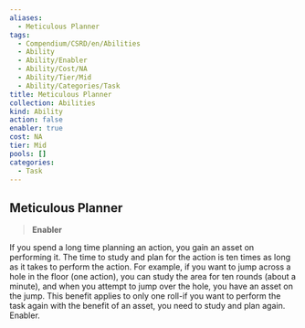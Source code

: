 ```yaml
---
aliases:
  - Meticulous Planner
tags:
  - Compendium/CSRD/en/Abilities
  - Ability
  - Ability/Enabler
  - Ability/Cost/NA
  - Ability/Tier/Mid
  - Ability/Categories/Task
title: Meticulous Planner
collection: Abilities
kind: Ability
action: false
enabler: true
cost: NA
tier: Mid
pools: []
categories:
  - Task
---
```

## Meticulous Planner  
>**Enabler**
  
If you spend a long time planning an action, you gain an asset on performing it. The time to study and plan for the action is ten times as long as it takes to perform the action. For example, if you want to jump across a hole in the floor (one action), you can study the area for ten rounds (about a minute), and when you attempt to jump over the hole, you have an asset on the jump. This benefit applies to only one roll-if you want to perform the task again with the benefit of an asset, you need to study and plan again. Enabler.